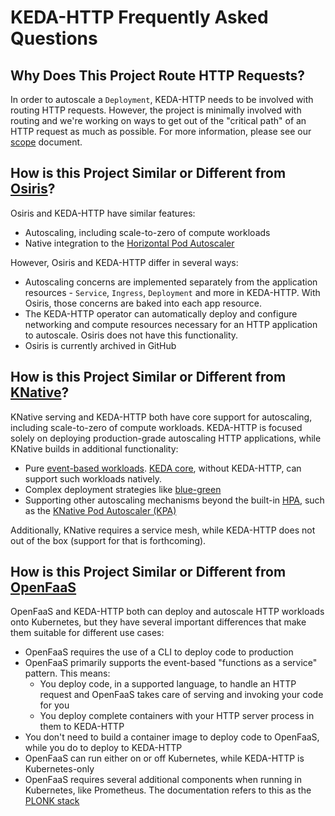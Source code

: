 # KEDA-HTTP Frequently Asked Questions

## Why Does This Project Route HTTP Requests?

In order to autoscale a `Deployment`, KEDA-HTTP needs to be involved with routing HTTP requests. However, the project is minimally involved with routing and we're working on ways to get out of the "critical path" of an HTTP request as much as possible. For more information, please see our [scope](./scope.md) document.

## How is this Project Similar or Different from [Osiris](https://github.com/deislabs/osiris)?

Osiris and KEDA-HTTP have similar features:

- Autoscaling, including scale-to-zero of compute workloads
- Native integration to the [Horizontal Pod Autoscaler](https://kubernetes.io/docs/tasks/run-application/horizontal-pod-autoscale/)

However, Osiris and KEDA-HTTP differ in several ways:

- Autoscaling concerns are implemented separately from the application resources - `Service`, `Ingress`, `Deployment` and more in KEDA-HTTP. With Osiris, those concerns are baked into each app resource.
- The KEDA-HTTP operator can automatically deploy and configure networking and compute resources necessary for an HTTP application to autoscale. Osiris does not have this functionality.
- Osiris is currently archived in GitHub

## How is this Project Similar or Different from [KNative](https://knative.dev/)?

KNative serving and KEDA-HTTP both have core support for autoscaling, including scale-to-zero of compute workloads. KEDA-HTTP is focused solely on deploying production-grade autoscaling HTTP applications, while KNative builds in additional functionality:

- Pure [event-based workloads](https://knative.dev/docs/eventing/). [KEDA core](https://github.com/kedacore/keda), without KEDA-HTTP, can support such workloads natively.
- Complex deployment strategies like [blue-green](https://knative.dev/docs/serving/samples/blue-green-deployment/)
- Supporting other autoscaling mechanisms beyond the built-in [HPA](https://kubernetes.io/docs/tasks/run-application/horizontal-pod-autoscale/), such as the [KNative Pod Autoscaler (KPA)](https://knative.dev/docs/serving/autoscaling/autoscaling-concepts/#knative-pod-autoscaler-kpa)

Additionally, KNative requires a service mesh, while KEDA-HTTP does not out of the box (support for that is forthcoming).

## How is this Project Similar or Different from [OpenFaaS](https://www.openfaas.com/)

OpenFaaS and KEDA-HTTP both can deploy and autoscale HTTP workloads onto Kubernetes, but they have several important differences that make them suitable for different use cases:

- OpenFaaS requires the use of a CLI to deploy code to production
- OpenFaaS primarily supports the event-based "functions as a service" pattern. This means:
  - You deploy code, in a supported language, to handle an HTTP request and OpenFaaS takes care of serving and invoking your code for you
  - You deploy complete containers with your HTTP server process in them to KEDA-HTTP
- You don't need to build a container image to deploy code to OpenFaaS, while you do to deploy to KEDA-HTTP
- OpenFaaS can run either on or off Kubernetes, while KEDA-HTTP is Kubernetes-only
- OpenFaaS requires several additional components when running in Kubernetes, like Prometheus. The documentation refers to this as the [PLONK stack](https://docs.openfaas.com/deployment/#plonk-stack)
